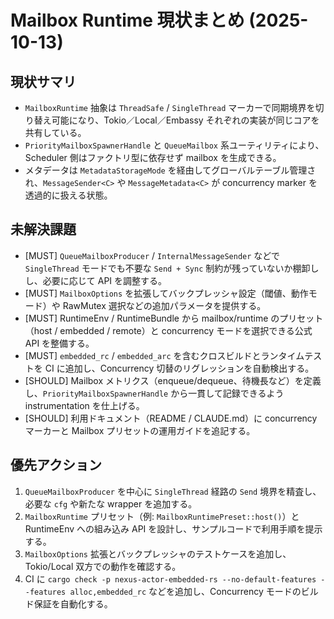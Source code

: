 # Mailbox Runtime 現状まとめ (2025-10-13)

## 現状サマリ
- `MailboxRuntime` 抽象は `ThreadSafe` / `SingleThread` マーカーで同期境界を切り替え可能になり、Tokio／Local／Embassy それぞれの実装が同じコアを共有している。
- `PriorityMailboxSpawnerHandle` と `QueueMailbox` 系ユーティリティにより、Scheduler 側はファクトリ型に依存せず mailbox を生成できる。
- メタデータは `MetadataStorageMode` を経由してグローバルテーブル管理され、`MessageSender<C>` や `MessageMetadata<C>` が concurrency marker を透過的に扱える状態。

## 未解決課題
- [MUST] `QueueMailboxProducer` / `InternalMessageSender` などで `SingleThread` モードでも不要な `Send + Sync` 制約が残っていないか棚卸しし、必要に応じて API を調整する。
- [MUST] `MailboxOptions` を拡張してバックプレッシャ設定（閾値、動作モード）や RawMutex 選択などの追加パラメータを提供する。
- [MUST] RuntimeEnv / RuntimeBundle から mailbox/runtime のプリセット（host / embedded / remote）と concurrency モードを選択できる公式 API を整備する。
- [MUST] `embedded_rc` / `embedded_arc` を含むクロスビルドとランタイムテストを CI に追加し、Concurrency 切替のリグレッションを自動検出する。
- [SHOULD] Mailbox メトリクス（enqueue/dequeue、待機長など）を定義し、`PriorityMailboxSpawnerHandle` から一貫して記録できるよう instrumentation を仕上げる。
- [SHOULD] 利用ドキュメント（README / CLAUDE.md）に concurrency マーカーと Mailbox プリセットの運用ガイドを追記する。

## 優先アクション
1. `QueueMailboxProducer` を中心に `SingleThread` 経路の `Send` 境界を精査し、必要な `cfg` や新たな wrapper を追加する。
2. `MailboxRuntime` プリセット（例: `MailboxRuntimePreset::host()`）と RuntimeEnv への組み込み API を設計し、サンプルコードで利用手順を提示する。
3. `MailboxOptions` 拡張とバックプレッシャのテストケースを追加し、Tokio/Local 双方での動作を確認する。
4. CI に `cargo check -p nexus-actor-embedded-rs --no-default-features --features alloc,embedded_rc` などを追加し、Concurrency モードのビルド保証を自動化する。
